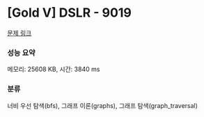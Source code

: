 # [Gold V] DSLR - 9019 

[문제 링크](https://www.acmicpc.net/problem/9019) 

### 성능 요약

메모리: 25608 KB, 시간: 3840 ms

### 분류

너비 우선 탐색(bfs), 그래프 이론(graphs), 그래프 탐색(graph_traversal)

